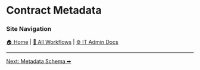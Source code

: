 # Contract Metadata

### Site Navigation
[🏠 Home](../../../../README.md) | [📂 All Workflows](../../../../users/users.md) | [⚙ IT Admin Docs](../../../../it-admins/README.md)



<!-- description: Documentation about Contract Metadata for Your Organization. -->



---

[Next: Metadata Schema ➡](metadata-schema.md)
